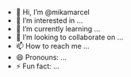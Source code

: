 - 👋 Hi, I’m @mikamarcel
- 👀 I’m interested in ...
- 🌱 I’m currently learning ...
- 💞️ I’m looking to collaborate on ...
- 📫 How to reach me ...
- 😄 Pronouns: ...
- ⚡ Fun fact: ...

<!---
mikamarcel/mikamarcel is a ✨ special ✨ repository because its `README.md` (this file) appears on your GitHub profile.
You can click the Preview link to take a look at your changes.
--->
